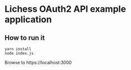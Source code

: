 # Lichess OAuth2 API example application

## How to run it

```
yarn install
node index.js
```

Browse to https://localhost:3000
